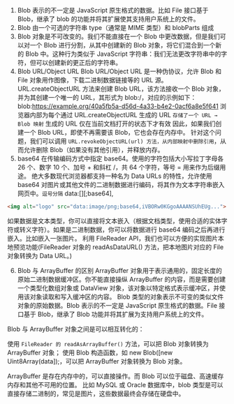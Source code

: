 1. Blob 表示的不一定是 JavaScript 原生格式的数据。比如 File 接口基于 Blob，继承了 blob 的功能并将其扩展使其支持用户系统上的文件。
2. Blob 由一个可选的字符串 type（通常是 MIME 类型）和 blobParts 组成
3. Blob 对象是不可改变的。我们不能直接在一个 Blob 中更改数据，但是我们可以对一个 Blob 进行分割，从其中创建新的 Blob 对象，将它们混合到一个新的 Blob 中。这种行为类似于 JavaScript 字符串：我们无法更改字符串中的字符，但可以创建新的更正后的字符串。
4. Blob URL/Object URL
   Blob URL/Object URL 是一种伪协议，允许 Blob 和 File 对象用作图像，下载二进制数据链接等的 URL 源。
   URL.createObjectURL 方法来创建 Blob URL，该方法接收一个 Blob 对象，并为其创建一个唯一的 URL，其形式为 blob:<origin>/<uuid>，对应的示例如下：
   blob:https://example.org/40a5fb5a-d56d-4a33-b4e2-0acf6a8e5f641
   浏览器内部为每个通过 URL.createObjectURL 生成的 URL `存储了一个 URL → Blob 映射`
   生成的 URL 仅在当前文档打开的状态下才有效
   因此，如果我们创建一个 Blob URL，即使不再需要该 Blob，它也会存在内存中。
   针对这个问题，我们可以调用 `URL.revokeObjectURL(url) 方法，从内部映射中删除引用`，从而允许删除 Blob（如果没有其他引用），并释放内存。
5. base64
   在传输编码方式中指定 base64。使用的字符包括大小写拉丁字母各 26 个、数字 10 个、加号 + 和斜杠 /，共 64 个字符，等号 = 用来作为后缀用途。
   绝大多数现代浏览器都支持一种名为 Data URLs 的特性，允许使用 base64 对图片或其他文件的二进制数据进行编码，将其作为文本字符串嵌入网页中。`逗号分隔`
   data:[<mediatype>][;base64],<data>

```HTML
<img alt="logo" src="data:image/png;base64,iVBORw0KGgoAAAANSUhEUg...">
```

如果数据是文本类型，你可以直接将文本嵌入（根据文档类型，使用合适的实体字符或转义字符）。如果是二进制数据，你可以将数据进行 base64 编码之后再进行嵌入。比如嵌入一张图片。
利用 FileReader API，我们也可以方便的实现图片本地预览功能(FileReader 对象的 readAsDataURL() 方法，把本地图片对应的 File 对象转换为 Data URL。)

6. Blob 与 ArrayBuffer 的区别
   ArrayBuffer 对象用于表示通用的，固定长度的原始二进制数据缓冲区。你不能直接操纵 ArrayBuffer 的内容，而是需要创建一个类型化数组对象或 DataView 对象，该对象以特定格式表示缓冲区，并使用该对象读取和写入缓冲区的内容。
   Blob 类型的对象表示不可变的类似文件对象的原始数据。Blob 表示的不一定是 JavaScript 原生格式的数据。File 接口基于 Blob，继承了 Blob 功能并将其扩展为支持用户系统上的文件。

Blob 与 ArrayBuffer 对象之间是可以相互转化的：

使用 `FileReader 的 readAsArrayBuffer()` 方法，可以把 Blob 对象转换为 ArrayBuffer 对象；
使用 Blob 构造函数，如 new Blob([new Uint8Array(data]);，可以把 ArrayBuffer 对象转换为 Blob 对象。

ArrayBuffer 是存在内存中的，可以直接操作。而 Blob 可以位于磁盘、高速缓存内存和其他不可用的位置。
比如 MySQL 或 Oracle 数据库中，blob 类型是可以直接存储二进制的，常见是图片，这些数据最终会存储在硬盘中。
